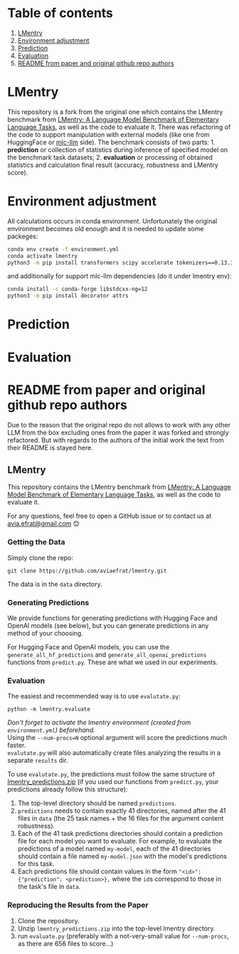 # Table of contents
1. [LMentry](#lmentry)
2. [Environment adjustment](#environment-adjustment)
3. [Prediction](#prediction)
4. [Evaluation](#evaluation)
5. [README from paper and original github repo authors](#readme-from-paper-and-original-github-repo-authors)

# LMentry

This repository is a fork from the original one which contains the LMentry benchmark from [LMentry: A Language Model Benchmark of Elementary Language Tasks](https://arxiv.org/pdf/2211.02069.pdf), as well as the code to evaluate it.
There was refactoring of the code to support manipulation with external models (like one from HuggingFace or [mlc-llm](https://github.com/mlc-ai/mlc-llm) side). The benchmark consists of two parts: 1. **prediction** or collection of statistics during inference of specified model on the benchmark task datasets; 2. **evaluation** or processing of obtained statistics and calculation final result (accuracy, robustness and LMentry score).

# Environment adjustment
All calculations occurs in conda environment. Unfortunately the original environment becomes old enough and it is needed to update some packeges:
```bash
conda env create -f environment.yml
conda activate lmentry
python3 -m pip install transformers scipy accelerate tokenizers==0.13.3
```

and additionally for support mlc-llm dependencies (do it under lmentry env):
```bash
conda install -c conda-forge libstdcxx-ng=12
python3 -m pip install decorator attrs
```

# Prediction

# Evaluation



# README from paper and original github repo authors
Due to the reason that the original repo do not allows to work with any other LLM from the box excluding ones from the paper it was forked and strongly refactored. But with regards to the authors of the initial work the text from their README is stayed here.

## LMentry

This repository contains the LMentry benchmark from [LMentry: A Language Model Benchmark of Elementary Language Tasks](https://arxiv.org/pdf/2211.02069.pdf), as well as the code to evaluate it.

For any questions, feel free to open a GitHub issue or to contact us at avia.efrat@gmail.com :blush:

### Getting the Data
Simply clone the repo: 
```shell
git clone https://github.com/aviaefrat/lmentry.git
```
The data is in the `data` directory.

### Generating Predictions
We provide functions for generating predictions with Hugging Face and OpenAI models (see below), but you can generate predictions in any method of your choosing.

For Hugging Face and OpenAI models, you can use the 
`generate_all_hf_predictions` and 
`generate_all_openai_predictions` functions from `predict.py`. These are what we used in our experiments.

### Evaluation

The easiest and recommended way is to use `evalutate.py`:
```shell
python -m lmentry.evaluate
```
_Don't forget to activate the lmentry environment (created from `environment.yml`) beforehand._  
Using the `--num-procs=N` optional argument will score the predictions much faster.  
`evalutate.py` will also automatically create files analyzing the results in a separate `results` dir.

To use `evalutate.py`, the predictions must follow the same structure of [lmentry_predictions.zip](https://drive.google.com/file/d/1Ex1fde_PEzhIU5ctGkOJsacaGNnQeqke/view?usp=sharing) (if you used our functions from `predict.py`, your predictions already follow this structure):
1. The top-level directory should be named `predictions`.
2. `predictions` needs to contain exactly 41 directories, named after the 41 files in `data` (the 25 task names + the 16 files for the argument content robustness).
3. Each of the 41 task predictions directories should contain a prediction file for each model you want to evaluate. For example, to evaluate the predictions of a model named `my-model`, each of the 41 directories should contain a file named `my-model.json` with the model's predictions for this task.
4. Each predictions file should contain values in the form `"<id>": {"prediction": <prediction>},` where the `id`s correspond to those in the task's file in `data`.

### Reproducing the Results from the Paper
1. Clone the repository.
2. Unzip `lmentry_predictions.zip` into the top-level lmentry directory.
3. run `evaluate.py` (preferably with a not-very-small value for `--num-procs`, as there are 656 files to score...)
